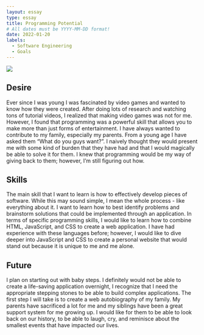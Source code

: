```yaml
---
layout: essay
type: essay
title: Programming Potential
# All dates must be YYYY-MM-DD format!
date: 2022-01-20
labels:
  - Software Engineering
  - Goals
---
```


<img class ="ui image" src="/images/gaming.jpeg">

## Desire

Ever since I was young I was fascinated by video games and wanted to know how they were created. After doing lots of research and watching tons of tutorial videos, I realized that making video games was not for me. However, I found that programming was a powerful skill that allows you to make more than just forms of entertainment. I have always wanted to contribute to my family, especially my parents. From a young age I have asked them “What do you guys want?”. I naively thought they would present me with some kind of burden that they have had and that I would magically be able to solve it for them. I knew that programming would be my way of giving back to them; however, I’m still figuring out how.

## Skills

The main skill that I want to learn is how to effectively develop pieces of software. While this may sound simple, I mean the whole process - like everything about it. I want to learn how to best identify problems and brainstorm solutions that could be implemented through an application. In terms of specific programming skills, I would like to learn how to combine HTML, JavaScript, and CSS to create a web application. I have had experience with these languages before; however, I would like to dive deeper into JavaScript and CSS to create a personal website that would stand out because it is unique to me and me alone.

## Future

I plan on starting out with baby steps. I definitely would not be able to create a life-saving application overnight, I recognize that I need the appropriate stepping stones to be able to build complex applications. The first step I will take is to create a web autobiography of my family. My parents have sacrificed a lot for me and my siblings have been a great support system for me growing up. I would like for them to be able to look back on our history, to be able to laugh, cry, and reminisce about the smallest events that have impacted our lives.
